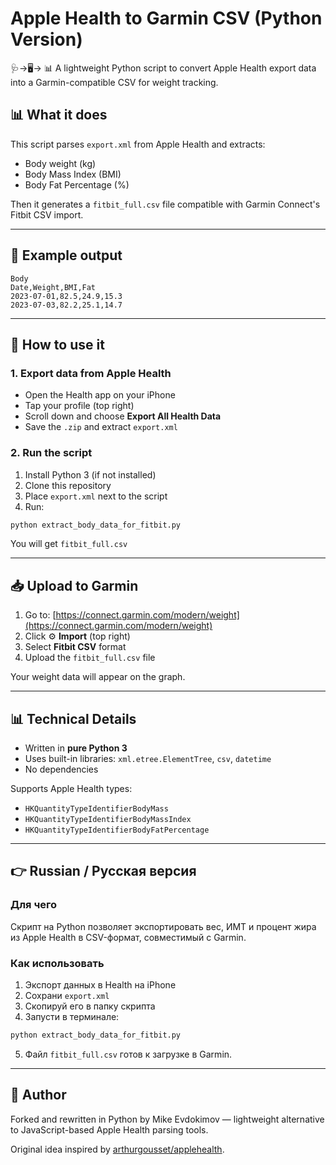 
# Apple Health to Garmin CSV (Python Version)

🩺→🖥→ 📊 A lightweight Python script to convert Apple Health export data into a Garmin-compatible CSV for weight tracking.

## 📊 What it does

This script parses `export.xml` from Apple Health and extracts:

- Body weight (kg)
- Body Mass Index (BMI)
- Body Fat Percentage (%)

Then it generates a `fitbit_full.csv` file compatible with Garmin Connect's Fitbit CSV import.

---

## 📆 Example output

```
Body
Date,Weight,BMI,Fat
2023-07-01,82.5,24.9,15.3
2023-07-03,82.2,25.1,14.7
```

---

## 📅 How to use it

### 1. Export data from Apple Health
- Open the Health app on your iPhone
- Tap your profile (top right)
- Scroll down and choose **Export All Health Data**
- Save the `.zip` and extract `export.xml`

### 2. Run the script

1. Install Python 3 (if not installed)
2. Clone this repository
3. Place `export.xml` next to the script
4. Run:

```bash
python extract_body_data_for_fitbit.py
```

You will get `fitbit_full.csv`

---

## 📥 Upload to Garmin

1. Go to: [https://connect.garmin.com/modern/weight](https://connect.garmin.com/modern/weight)
2. Click ⚙️ **Import** (top right)
3. Select **Fitbit CSV** format
4. Upload the `fitbit_full.csv` file

Your weight data will appear on the graph.

---

## 📊 Technical Details

- Written in **pure Python 3**
- Uses built-in libraries: `xml.etree.ElementTree`, `csv`, `datetime`
- No dependencies

Supports Apple Health types:
- `HKQuantityTypeIdentifierBodyMass`
- `HKQuantityTypeIdentifierBodyMassIndex`
- `HKQuantityTypeIdentifierBodyFatPercentage`

---

## 👉 Russian / Русская версия

### Для чего

Скрипт на Python позволяет экспортировать вес, ИМТ и процент жира из Apple Health в CSV-формат, совместимый с Garmin.

### Как использовать

1. Экспорт данных в Health на iPhone
2. Сохрани `export.xml`
3. Скопируй его в папку скрипта
4. Запусти в терминале:

```bash
python extract_body_data_for_fitbit.py
```

5. Файл `fitbit_full.csv` готов к загрузке в Garmin.

---

## 👤 Author

Forked and rewritten in Python by Mike Evdokimov — lightweight alternative to JavaScript-based Apple Health parsing tools.

Original idea inspired by [arthurgousset/applehealth](https://github.com/arthurgousset/applehealth).

